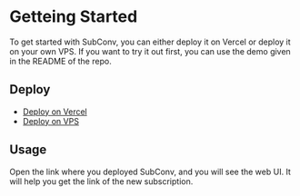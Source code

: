# Getteing Started

To get started with SubConv, you can either deploy it on Vercel or deploy it on your own VPS. If you want to try it out first, you can use the demo given in the README of the repo.   

## Deploy
- [Deploy on Vercel](/guide/deploy/vercel)
- [Deploy on VPS](/guide/deploy/vps)

## Usage
Open the link where you deployed SubConv, and you will see the web UI. It will help you get the link of the new subscription.  
